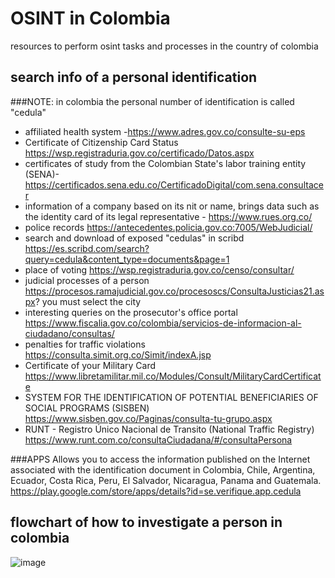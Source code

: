 # OSINT in Colombia
resources to perform osint tasks and processes in the country of colombia


## **search info of a personal identification**

###NOTE: in colombia the personal number of identification is called "cedula"


* affiliated health system -https://www.adres.gov.co/consulte-su-eps 
* Certificate of Citizenship Card Status https://wsp.registraduria.gov.co/certificado/Datos.aspx
* certificates of study from the Colombian State's labor training entity (SENA)- https://certificados.sena.edu.co/CertificadoDigital/com.sena.consultacer
* information of a company based on its nit or name, brings data such as the identity card of its legal representative - https://www.rues.org.co/
* police records https://antecedentes.policia.gov.co:7005/WebJudicial/
* search and download of exposed "cedulas" in scribd https://es.scribd.com/search?query=cedula&content_type=documents&page=1
* place of voting https://wsp.registraduria.gov.co/censo/consultar/ 
* judicial processes of a person https://procesos.ramajudicial.gov.co/procesoscs/ConsultaJusticias21.aspx?  you must select the city
* interesting queries on the prosecutor's office portal https://www.fiscalia.gov.co/colombia/servicios-de-informacion-al-ciudadano/consultas/
* penalties for traffic violations https://consulta.simit.org.co/Simit/indexA.jsp
* Certificate of your Military Card https://www.libretamilitar.mil.co/Modules/Consult/MilitaryCardCertificate
* SYSTEM FOR THE IDENTIFICATION OF POTENTIAL BENEFICIARIES OF SOCIAL PROGRAMS (SISBEN)  https://www.sisben.gov.co/Paginas/consulta-tu-grupo.aspx
* RUNT - Registro Único Nacional de Transito (National Traffic Registry) https://www.runt.com.co/consultaCiudadana/#/consultaPersona


###APPS
Allows you to access the information published on the Internet associated with the identification document in Colombia, Chile, Argentina, Ecuador, Costa Rica, Peru, El Salvador, Nicaragua, Panama and Guatemala. 
https://play.google.com/store/apps/details?id=se.verifique.app.cedula 

## **flowchart of how to investigate a person in colombia**

![image](https://user-images.githubusercontent.com/105987889/202801612-1523807c-3ae3-408a-ac47-767711cc7eeb.png)
